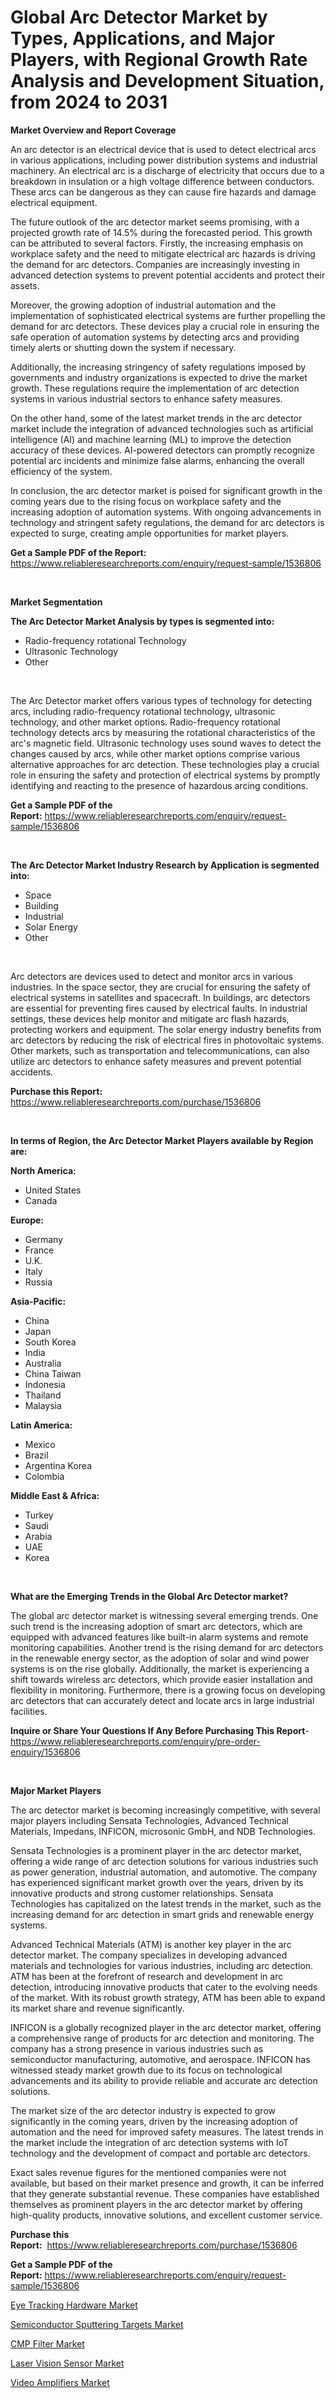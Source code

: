 <p><h1>Global Arc Detector Market by Types, Applications, and Major Players, with Regional Growth Rate Analysis and Development Situation, from 2024 to 2031</h1></p><p><strong>Market Overview and Report Coverage</strong></p>
<p><p>An arc detector is an electrical device that is used to detect electrical arcs in various applications, including power distribution systems and industrial machinery. An electrical arc is a discharge of electricity that occurs due to a breakdown in insulation or a high voltage difference between conductors. These arcs can be dangerous as they can cause fire hazards and damage electrical equipment.</p><p>The future outlook of the arc detector market seems promising, with a projected growth rate of 14.5% during the forecasted period. This growth can be attributed to several factors. Firstly, the increasing emphasis on workplace safety and the need to mitigate electrical arc hazards is driving the demand for arc detectors. Companies are increasingly investing in advanced detection systems to prevent potential accidents and protect their assets.</p><p>Moreover, the growing adoption of industrial automation and the implementation of sophisticated electrical systems are further propelling the demand for arc detectors. These devices play a crucial role in ensuring the safe operation of automation systems by detecting arcs and providing timely alerts or shutting down the system if necessary.</p><p>Additionally, the increasing stringency of safety regulations imposed by governments and industry organizations is expected to drive the market growth. These regulations require the implementation of arc detection systems in various industrial sectors to enhance safety measures.</p><p>On the other hand, some of the latest market trends in the arc detector market include the integration of advanced technologies such as artificial intelligence (AI) and machine learning (ML) to improve the detection accuracy of these devices. AI-powered detectors can promptly recognize potential arc incidents and minimize false alarms, enhancing the overall efficiency of the system.</p><p>In conclusion, the arc detector market is poised for significant growth in the coming years due to the rising focus on workplace safety and the increasing adoption of automation systems. With ongoing advancements in technology and stringent safety regulations, the demand for arc detectors is expected to surge, creating ample opportunities for market players.</p></p>
<p><strong>Get a Sample PDF of the Report:</strong> <a href="https://www.reliableresearchreports.com/enquiry/request-sample/1536806">https://www.reliableresearchreports.com/enquiry/request-sample/1536806</a></p>
<p>&nbsp;</p>
<p><strong>Market Segmentation</strong></p>
<p><strong>The Arc Detector Market Analysis by types is segmented into:</strong></p>
<p><ul><li>Radio-frequency rotational Technology</li><li>Ultrasonic Technology</li><li>Other</li></ul></p>
<p>&nbsp;</p>
<p><p>The Arc Detector market offers various types of technology for detecting arcs, including radio-frequency rotational technology, ultrasonic technology, and other market options. Radio-frequency rotational technology detects arcs by measuring the rotational characteristics of the arc's magnetic field. Ultrasonic technology uses sound waves to detect the changes caused by arcs, while other market options comprise various alternative approaches for arc detection. These technologies play a crucial role in ensuring the safety and protection of electrical systems by promptly identifying and reacting to the presence of hazardous arcing conditions.</p></p>
<p><strong>Get a Sample PDF of the Report:</strong>&nbsp;<a href="https://www.reliableresearchreports.com/enquiry/request-sample/1536806">https://www.reliableresearchreports.com/enquiry/request-sample/1536806</a></p>
<p>&nbsp;</p>
<p><strong>The Arc Detector Market Industry Research by Application is segmented into:</strong></p>
<p><ul><li>Space</li><li>Building</li><li>Industrial</li><li>Solar Energy</li><li>Other</li></ul></p>
<p>&nbsp;</p>
<p><p>Arc detectors are devices used to detect and monitor arcs in various industries. In the space sector, they are crucial for ensuring the safety of electrical systems in satellites and spacecraft. In buildings, arc detectors are essential for preventing fires caused by electrical faults. In industrial settings, these devices help monitor and mitigate arc flash hazards, protecting workers and equipment. The solar energy industry benefits from arc detectors by reducing the risk of electrical fires in photovoltaic systems. Other markets, such as transportation and telecommunications, can also utilize arc detectors to enhance safety measures and prevent potential accidents.</p></p>
<p><strong>Purchase this Report:</strong>&nbsp; <a href="https://www.reliableresearchreports.com/purchase/1536806">https://www.reliableresearchreports.com/purchase/1536806</a></p>
<p>&nbsp;</p>
<p><strong>In terms of Region, the Arc Detector Market Players available by Region are:</strong></p>
<p>
    <p> <strong> North America: </strong>
        <ul>
            <li>United States</li>
            <li>Canada</li>
        </ul>
        </p> 
    <p> <strong> Europe: </strong>
        <ul>
            <li>Germany</li>
            <li>France</li>
            <li>U.K.</li>
            <li>Italy</li>
            <li>Russia</li>
        </ul>
        </p> 
    <p> <strong> Asia-Pacific: </strong>
        <ul>
            <li>China</li>
            <li>Japan</li>
            <li>South Korea</li>
            <li>India</li>
            <li>Australia</li>
            <li>China Taiwan</li>
            <li>Indonesia</li>
            <li>Thailand</li>
            <li>Malaysia</li>
        </ul>
        </p> 
    <p> <strong> Latin America: </strong>
        <ul>
            <li>Mexico</li>
            <li>Brazil</li>
            <li>Argentina Korea</li>
            <li>Colombia</li>
        </ul>
        </p> 
    <p> <strong> Middle East & Africa: </strong>
        <ul>
            <li>Turkey</li>
            <li>Saudi</li>
            <li>Arabia</li>
            <li>UAE</li>
            <li>Korea</li>
        </ul>
    </p>
    </p>
<p>&nbsp;</p>
<p><strong>What are the Emerging Trends in the Global Arc Detector market?</strong></p>
<p><p>The global arc detector market is witnessing several emerging trends. One such trend is the increasing adoption of smart arc detectors, which are equipped with advanced features like built-in alarm systems and remote monitoring capabilities. Another trend is the rising demand for arc detectors in the renewable energy sector, as the adoption of solar and wind power systems is on the rise globally. Additionally, the market is experiencing a shift towards wireless arc detectors, which provide easier installation and flexibility in monitoring. Furthermore, there is a growing focus on developing arc detectors that can accurately detect and locate arcs in large industrial facilities.</p></p>
<p><strong>Inquire or Share Your Questions If Any Before Purchasing This Report</strong>- <a href="https://www.reliableresearchreports.com/enquiry/pre-order-enquiry/1536806">https://www.reliableresearchreports.com/enquiry/pre-order-enquiry/1536806</a></p>
<p>&nbsp;</p>
<p><strong>Major Market Players</strong></p>
<p><p>The arc detector market is becoming increasingly competitive, with several major players including Sensata Technologies, Advanced Technical Materials, Impedans, INFICON, microsonic GmbH, and NDB Technologies. </p><p>Sensata Technologies is a prominent player in the arc detector market, offering a wide range of arc detection solutions for various industries such as power generation, industrial automation, and automotive. The company has experienced significant market growth over the years, driven by its innovative products and strong customer relationships. Sensata Technologies has capitalized on the latest trends in the market, such as the increasing demand for arc detection in smart grids and renewable energy systems. </p><p>Advanced Technical Materials (ATM) is another key player in the arc detector market. The company specializes in developing advanced materials and technologies for various industries, including arc detection. ATM has been at the forefront of research and development in arc detection, introducing innovative products that cater to the evolving needs of the market. With its robust growth strategy, ATM has been able to expand its market share and revenue significantly.</p><p>INFICON is a globally recognized player in the arc detector market, offering a comprehensive range of products for arc detection and monitoring. The company has a strong presence in various industries such as semiconductor manufacturing, automotive, and aerospace. INFICON has witnessed steady market growth due to its focus on technological advancements and its ability to provide reliable and accurate arc detection solutions.</p><p>The market size of the arc detector industry is expected to grow significantly in the coming years, driven by the increasing adoption of automation and the need for improved safety measures. The latest trends in the market include the integration of arc detection systems with IoT technology and the development of compact and portable arc detectors.</p><p>Exact sales revenue figures for the mentioned companies were not available, but based on their market presence and growth, it can be inferred that they generate substantial revenue. These companies have established themselves as prominent players in the arc detector market by offering high-quality products, innovative solutions, and excellent customer service.</p></p>
<p><strong>Purchase this Report:</strong>&nbsp;&nbsp;<a href="https://www.reliableresearchreports.com/purchase/1536806">https://www.reliableresearchreports.com/purchase/1536806</a></p>
<p></p>
<p><strong>Get a Sample PDF of the Report:</strong>&nbsp;<a href="https://www.reliableresearchreports.com/enquiry/request-sample/1536806">https://www.reliableresearchreports.com/enquiry/request-sample/1536806</a></p>
<p><p><a href="https://github.com/khayangel/Market-Research-Report-List-1/blob/main/eye-tracking-hardware-market.md">Eye Tracking Hardware Market</a></p><p><a href="https://github.com/antony131rp/Market-Research-Report-List-1/blob/main/semiconductor-sputtering-targets-market.md">Semiconductor Sputtering Targets Market</a></p><p><a href="https://github.com/lababdou/Market-Research-Report-List-1/blob/main/cmp-filter-market.md">CMP Filter Market</a></p><p><a href="https://github.com/elizabethdagraca/Market-Research-Report-List-1/blob/main/laser-vision-sensor-market.md">Laser Vision Sensor Market</a></p><p><a href="https://github.com/indrystar/Market-Research-Report-List-1/blob/main/video-amplifiers-market.md">Video Amplifiers Market</a></p></p>